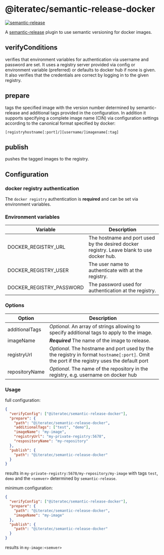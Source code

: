 # @iteratec/semantic-release-docker

[![semantic-release](https://img.shields.io/badge/%20%20%F0%9F%93%A6%F0%9F%9A%80-semantic--release-e10079.svg)](https://github.com/semantic-release/semantic-release)

A [semantic-release](https://github.com/semantic-release/semantic-release) plugin to use semantic versioning for docker images.

## verifyConditions

verifies that environment variables for authentication via username and password are set.
It uses a registry server provided via config or environment variable (preferred) or defaults to docker hub if none is given.
It also verifies that the credentials are correct by logging in to the given registry.

## prepare

tags the specified image with the version number determined by semantic-release and additional tags provided in the configuration.
In addition it supports specifying a complete image name (CIN) via configuration settings according to the canonical format specified by docker:

`[registryhostname[:port]/][username/]imagename[:tag]`

## publish

pushes the tagged images to the registry.

## Configuration

### docker registry authentication

The `docker registry` authentication is **required** and can be set via environment variables.

### Environment variables

| Variable                 | Description                                                                               |
|--------------------------|-------------------------------------------------------------------------------------------|
| DOCKER_REGISTRY_URL      | The hostname and port used by the desired docker registry. Leave blank to use docker hub. |
| DOCKER_REGISTRY_USER     | The user name to authenticate with at the registry.                                       |
| DOCKER_REGISTRY_PASSWORD | The password used for authentication at the registry.                                     |

### Options

| Option         | Description                                                                                |
|----------------|--------------------------------------------------------------------------------------------|
| additionalTags | _Optional_. An array of strings allowing to specify additional tags to apply to the image. |
| imageName      | **_Required_** The name of the image to release.                                           |
| registryUrl    | _Optional_. The hostname and port used by the the registry in format `hostname[:port]`. Omit the port if the registry uses the default port |
| repositoryName | _Optional_. The name of the repository in the registry, e.g. username on docker hub        | 

### Usage

full configuration:
``` json
{
  "verifyConfig": ["@iteratec/semantic-release-docker"],
  "prepare": {
    "path": "@iteratec/semantic-release-docker",
    "additionalTags": ["test", "demo"],
    "imageName": "my-image",
    "registryUrl": "my-private-registry:5678",
    "respositoryName": "my-repository"
  },
  "publish": {
    "path": "@iteratec/semantic-release-docker"
  }
}
```
results in `my-private-registry:5678/my-repository/my-image` with tags `test`, `demo` and the `<semver>` determined by `semantic-release`.

minimum configuration:
``` json
{
  "verifyConfig": ["@iteratec/semantic-release-docker"],
  "prepare": {
    "path": "@iteratec/semantic-release-docker",
    "imageName": "my-image"
  },
  "publish": {
    "path": "@iteratec/semantic-release-docker"
  }
}
```
results in `my-image:<semver>`